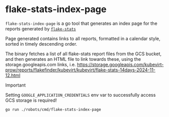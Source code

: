 # flake-stats-index-page

`flake-stats-index-page` is a go tool that generates an index page for the reports generated by [`flake-stats`](../flake-stats/README.md)

Page generated contains links to all reports, formatted in a calendar style, sorted in timely descending order.

The binary fetches a list of all flake-stats report files from the GCS bucket, and then generates an HTML file to link towards these, using the storage.googleapis.com links, i.e. https://storage.googleapis.com/kubevirt-prow/reports/flakefinder/kubevirt/kubevirt/flake-stats-14days-2024-11-12.html 

> [!IMPORTANT]
> Setting `GOOGLE_APPLICATION_CREDENTIALS` env var to successfully access GCS storage is required! 

```bash
go run ./robots/cmd/flake-stats-index-page
```